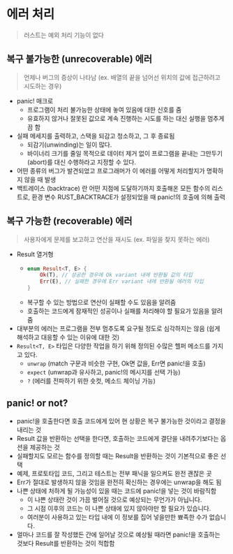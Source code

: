 # 에러 처리
> 러스트는 예외 처리 기능이 없다


## 복구 불가능한 (unrecoverable) 에러
> 언제나 버그의 증상이 나타남 (ex. 배열의 끝을 넘어선 위치의 값에 접근하려고 시도하는 경우)
- panic! 매크로
    * 프로그램이 처리 불가능한 상태에 놓여 있음에 대한 신호를 줌
    * 유효하지 않거나 잘못된 값으로 계속 진행하는 시도를 하는 대신 실행을 멈추게끔 함
- 실패 메세지를 출력하고, 스택을 되감고 청소하고, 그 후 종료됨
    * 되감기(unwinding)는 일이 많다.
    * 바이너리 크기를 줄일 목적으로 데이터 제거 없이 프로그램을 끝내는 그만두기(abort)를 대신 수행하라고 지정할 수 있다.
- 어떤 종류의 버그가 발견되었고 프로그래머가 이 에러를 어떻게 처리할지가 명확하지 않을 때 발생
- 백트레이스 (backtrace) 란 어떤 지점에 도달하기까지 호출해온 모든 함수의 리스트로, 환경 변수 RUST_BACKTRACE가 설정되었을 때 panic!의 호출에 의해 출력


## 복구 가능한 (recoverable) 에러
> 사용자에게 문제를 보고하고 연산을 재시도 (ex. 파일을 찾지 못하는 에러)
- Result 열거형
    * ```rust
      enum Result<T, E> {
          Ok(T), // 성공한 경우에 Ok variant 내에 반환될 값의 타입
          Err(E), // 실패한 경우에 Err variant 내에 반환될 에러의 타입
      }
      ```
    * 복구할 수 있는 방법으로 연산이 실패할 수도 있음을 알려줌
    * 호출하는 코드에게 잠재적인 성공이나 실패를 처리해야 할 필요가 있음을 알려줌
- 대부분의 에러는 프로그램을 전부 멈추도록 요구될 정도로 심각하지는 않음 (쉽게 해석하고 대응할 수 있는 이유에 대한 것)
- `Result<T, E>` 타입은 다양한 작업을 하기 위해 정의된 수많은 헬퍼 메소드를 가지고 있다.
    * `unwrap` (match 구문과 비슷한 구현, Ok면 값을, Err면 panic!을 호출)
    * `expect` (unwrap과 유사하고, panic!의 메시지를 선택 가능)
    * `?` (에러를 전파하기 위한 숏컷, 메소드 체이닝 가능)


## panic! or not?
- panic!을 호출한다면 호출 코드에게 있어 현 상황은 복구 불가능한 것이라고 결정을 내리는 것
- Result 값을 반환하는 선택을 한다면, 호출하는 코드에게 결단을 내려주기보다는 옵션을 제공하는 것
- 실패할지도 모르는 함수를 정의할 때는 Result을 반환하는 것이 기본적으로 좋은 선택
- 예제, 프로토타입 코드, 그리고 테스트는 전부 패닉을 일으켜도 완전 괜찮은 곳
- Err가 절대로 발생하지 않을 것임을 완전히 확신하는 경우에는 unwrap을 해도 됨
- 나쁜 상태에 처하게 될 가능성이 있을 때는 코드에 panic!을 넣는 것이 바람직함
    * 이 나쁜 상태란 것이 가끔 벌어질 것으로 예상되는 무언가가 아닙니다.
    * 그 시점 이후의 코드는 이 나쁜 상태에 있지 않아야만 할 필요가 있습니다.
    * 여러분이 사용하고 있는 타입 내에 이 정보를 집어 넣을만한 뾰족한 수가 없습니다.
- 얼마나 코드를 잘 작성했든 간에 일어날 것으로 예상될 때라면 panic!을 호출하는 것보다 Result를 반환하는 것이 적합함